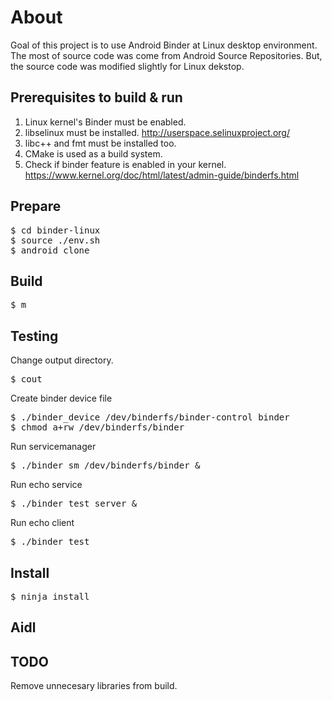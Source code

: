 # About
Goal of this project is to use Android Binder at Linux desktop environment.
The most of source code was come from Android Source Repositories. But, the source code was modified slightly for Linux dekstop.

## Prerequisites to build & run
1. Linux kernel's Binder must be enabled.
2. libselinux must be installed. http://userspace.selinuxproject.org/
3. libc++ and fmt must be installed too.
4. CMake is used as a build system.
5. Check if binder feature is enabled in your kernel. https://www.kernel.org/doc/html/latest/admin-guide/binderfs.html

## Prepare
<pre>
$ cd binder-linux
$ source ./env.sh
$ android_clone
</pre>

## Build
<pre>
$ m
</pre>

## Testing
Change output directory.
<pre>
$ cout
</pre>

Create binder device file
<pre>
$ ./binder_device /dev/binderfs/binder-control binder
$ chmod a+rw /dev/binderfs/binder
</pre>

Run servicemanager
<pre>
$ ./binder_sm /dev/binderfs/binder &
</pre>

Run echo service
<pre>
$ ./binder_test server &
</pre>

Run echo client
<pre>
$ ./binder_test
</pre>

## Install
<pre>
$ ninja install
</pre>

## Aidl

## TODO
Remove unnecesary libraries from build.